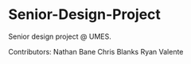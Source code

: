 # Senior-Design-Project
Senior design project @ UMES.

Contributors:
Nathan Bane
Chris Blanks
Ryan Valente
